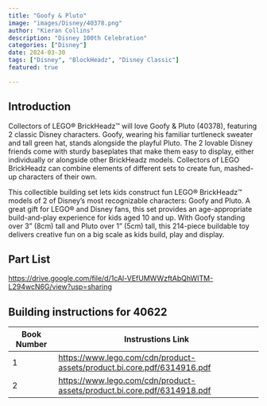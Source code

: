 ```yaml
---
title: "Goofy & Pluto"
image: "images/Disney/40378.png"
author: "Kieran Collins"
description: "Disney 100th Celebration"
categories: ["Disney"]
date: 2024-03-30
tags: ["Disney", "BlockHeadz", "Disney Classic"]
featured: true

---
```

## Introduction

Collectors of LEGO® BrickHeadz™ will love Goofy & Pluto (40378), featuring 2 classic Disney characters. Goofy, wearing his familiar turtleneck sweater and tall green hat, stands alongside the playful Pluto. The 2 lovable Disney friends come with sturdy baseplates that make them easy to display, either individually or alongside other BrickHeadz models. Collectors of LEGO BrickHeadz can combine elements of different sets to create fun, mashed-up characters of their own.


This collectible building set lets kids construct fun LEGO® BrickHeadz™ models of 2 of Disney’s most recognizable characters: Goofy and Pluto.
A great gift for LEGO® and Disney fans, this set provides an age-appropriate build-and-play experience for kids aged 10 and up.
With Goofy standing over 3” (8cm) tall and Pluto over 1” (5cm) tall, this 214-piece buildable toy delivers creative fun on a big scale as kids build, play and display.

## Part List

https://drive.google.com/file/d/1cAl-VEfUMWWzftAbQhWITM-L294wcN6G/view?usp=sharing


## Building instructions for 40622

| Book Number | Instrustions Link |
|-------------|-------------------|
| 1           | https://www.lego.com/cdn/product-assets/product.bi.core.pdf/6314916.pdf |
| 2           | https://www.lego.com/cdn/product-assets/product.bi.core.pdf/6314918.pdf |
